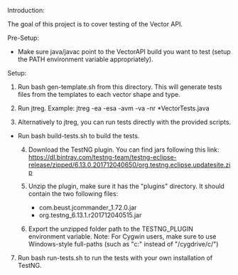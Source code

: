 Introduction:

The goal of this project is to cover testing of the Vector API.

Pre-Setup:
- Make sure java/javac point to the VectorAPI build you want to test (setup the PATH environment variable appropriately).

Setup:

1. Run bash gen-template.sh from this directory. This will generate tests files from the templates to each vector shape and type.

2. Run jtreg. Example:
jtreg -ea -esa -avm -va -nr *VectorTests.java

3. Alternatively to jtreg, you can run tests directly with the provided scripts.
  - Run bash build-tests.sh to build the tests.
 
	4. Download the TestNG plugin. You can find jars following this link:
	    https://dl.bintray.com/testng-team/testng-eclipse-release/zipped/6.13.0.201712040650/org.testng.eclipse.updatesite.zip
	
	5. Unzip the plugin, make sure it has the "plugins" directory. It should contain the two following files:
	    - com.beust.jcommander_1.72.0.jar
	    - org.testng_6.13.1.r201712040515.jar
	
	6. Export the unzipped folder path to the TESTNG_PLUGIN environment variable.
     Note: For Cygwin users, make sure to use Windows-style full-paths (such as "c:\" instead of "/cygdrive/c/")
 
  7. Run bash run-tests.sh to run the tests with your own installation of TestNG.
